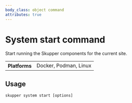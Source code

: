 ```yaml
---
body_class: object command
attributes: true
---
```


# System start command

<section>

Start running the Skupper components for the current site.

<table class="fields"><tr><th>Platforms</th><td>Docker, Podman, Linux</td></table>

</section>

<section>

## Usage

~~~ shell
skupper system start [options]
~~~

</section>

